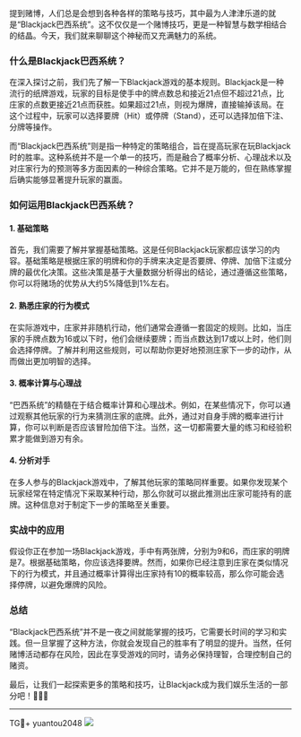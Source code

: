 提到赌博，人们总是会想到各种各样的策略与技巧，其中最为人津津乐道的就是“Blackjack巴西系统”。这不仅仅是一个赌博技巧，更是一种智慧与数学相结合的结晶。今天，我们就来聊聊这个神秘而又充满魅力的系统。

### 什么是Blackjack巴西系统？

在深入探讨之前，我们先了解一下Blackjack游戏的基本规则。Blackjack是一种流行的纸牌游戏，玩家的目标是使手中的牌点数总和接近21点但不超过21点，比庄家的点数更接近21点而获胜。如果超过21点，则视为爆牌，直接输掉该局。在这个过程中，玩家可以选择要牌（Hit）或停牌（Stand），还可以选择加倍下注、分牌等操作。

而“Blackjack巴西系统”则是指一种特定的策略组合，旨在提高玩家在玩Blackjack时的胜率。这种系统并不是一个单一的技巧，而是融合了概率分析、心理战术以及对庄家行为的预测等多方面因素的一种综合策略。它并不是万能的，但在熟练掌握后确实能够显著提升玩家的赢面。

### 如何运用Blackjack巴西系统？

#### 1. 基础策略

首先，我们需要了解并掌握基础策略。这是任何Blackjack玩家都应该学习的内容。基础策略是根据庄家的明牌和你的手牌来决定是否要牌、停牌、加倍下注或分牌的最优化决策。这些决策是基于大量数据分析得出的结论，通过遵循这些策略，你可以将赌场的优势从大约5%降低到1%左右。

#### 2. 熟悉庄家的行为模式

在实际游戏中，庄家并非随机行动，他们通常会遵循一套固定的规则。比如，当庄家的手牌点数为16或以下时，他们会继续要牌；而当点数达到17或以上时，他们则会选择停牌。了解并利用这些规则，可以帮助你更好地预测庄家下一步的动作，从而做出更加明智的选择。

#### 3. 概率计算与心理战

“巴西系统”的精髓在于结合概率计算和心理战术。例如，在某些情况下，你可以通过观察其他玩家的行为来猜测庄家的底牌。此外，通过对自身手牌的概率进行计算，你可以判断是否应该冒险加倍下注。当然，这一切都需要大量的练习和经验积累才能做到游刃有余。

#### 4. 分析对手

在多人参与的Blackjack游戏中，了解其他玩家的策略同样重要。如果你发现某个玩家经常在特定情况下采取某种行动，那么你就可以据此推测出庄家可能持有的底牌。这种信息对于制定下一步的策略至关重要。

### 实战中的应用

假设你正在参加一场Blackjack游戏，手中有两张牌，分别为9和6，而庄家的明牌是7。根据基础策略，你应该选择要牌。然而，如果你已经注意到庄家在类似情况下的行为模式，并且通过概率计算得出庄家持有10的概率较高，那么你可能会选择停牌，以避免爆牌的风险。

### 总结

“Blackjack巴西系统”并不是一夜之间就能掌握的技巧，它需要长时间的学习和实践。但一旦掌握了这种方法，你就会发现自己的胜率有了明显的提升。当然，任何赌博活动都存在风险，因此在享受游戏的同时，请务必保持理智，合理控制自己的赌资。

最后，让我们一起探索更多的策略和技巧，让Blackjack成为我们娱乐生活的一部分吧！🚀🚀🚀

---

TG💪+ yuantou2048  ![](https://github.com/user-attachments/assets/cf57a8bb-a08e-43c1-ad82-039f33c64200)